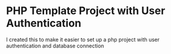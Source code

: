 # PHP Template Project with User Authentication
I created this to make it easier to set up a php project with user authentication and database connection
